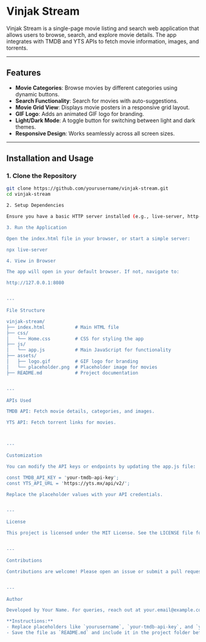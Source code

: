 # Vinjak Stream

Vinjak Stream is a single-page movie listing and search web application that allows users to browse, search, and explore movie details. The app integrates with TMDB and YTS APIs to fetch movie information, images, and torrents.

---

## Features

- **Movie Categories**: Browse movies by different categories using dynamic buttons.
- **Search Functionality**: Search for movies with auto-suggestions.
- **Movie Grid View**: Displays movie posters in a responsive grid layout.
- **GIF Logo**: Adds an animated GIF logo for branding.
- **Light/Dark Mode**: A toggle button for switching between light and dark themes.
- **Responsive Design**: Works seamlessly across all screen sizes.

---

## Installation and Usage

### 1. Clone the Repository
```bash
git clone https://github.com/yourusername/vinjak-stream.git
cd vinjak-stream

2. Setup Dependencies

Ensure you have a basic HTTP server installed (e.g., live-server, http-server, or use a local development environment like VS Code's Live Server extension).

3. Run the Application

Open the index.html file in your browser, or start a simple server:

npx live-server

4. View in Browser

The app will open in your default browser. If not, navigate to:

http://127.0.0.1:8080


---

File Structure

vinjak-stream/
├── index.html           # Main HTML file
├── css/
│   └── Home.css         # CSS for styling the app
├── js/
│   └── app.js           # Main JavaScript for functionality
├── assets/
│   ├── logo.gif         # GIF logo for branding
│   └── placeholder.png  # Placeholder image for movies
├── README.md            # Project documentation


---

APIs Used

TMDB API: Fetch movie details, categories, and images.

YTS API: Fetch torrent links for movies.



---

Customization

You can modify the API keys or endpoints by updating the app.js file:

const TMDB_API_KEY = 'your-tmdb-api-key';
const YTS_API_URL = 'https://yts.mx/api/v2/';

Replace the placeholder values with your API credentials.


---

License

This project is licensed under the MIT License. See the LICENSE file for details.


---

Contributions

Contributions are welcome! Please open an issue or submit a pull request for enhancements or bug fixes.


---

Author

Developed by Your Name. For queries, reach out at your.email@example.com.

**Instructions:**
- Replace placeholders like `yourusername`, `your-tmdb-api-key`, and `your.email@example.com` with your actual GitHub username, TMDB API key, and contact email.
- Save the file as `README.md` and include it in the project folder before uploading to GitHub.

